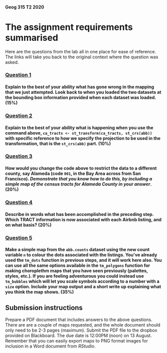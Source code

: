 #### Geog 315 T2 2020
# The assignment requirements summarised
Here are the questions from the lab all in one place for ease of reference. The links will take you back to the original context where the question was asked.

### [**Question 1**](spatial-data-manipulation-02-map-projections.md#question-1) 
#### Explain to the best of your ability what has gone wrong in the mapping that we just attempted. Look back to when you loaded the two datasets at the bounding box information provided when each dataset was loaded. (15%)

### [**Question 2**](spatial-data-manipulation-02-map-projections.md#question-2) 
#### Explain to the best of your ability what is happening when you use the command above,  `ca_tracts <- st_transform(ca_tracts, st_crs(abb))` with specific reference to how we specify the projection to be used in the transformation, that is the `st_crs(abb)` part. (10%)

### [**Question 3**](spatial-data-manipulation-03-spatial-joins.md#question-3) 
#### How would you change the code above to restrict the data to a different county, say Alameda (code `001`, in the Bay Area across from San Francisco). *Demonstrate that you know how to do this, by including a simple map of the census tracts for Alameda County in your answer*. (20%)

### [**Question 4**](spatial-data-manipulation-03-spatial-joins.md#question-4) 
#### Describe in words what has been accomplished in the preceding step. Which TRACT information is now associated with each Airbnb listing, and on what basis? (20%)

### [**Question 5**](spatial-data-manipulation-03-spatial-joins.md#question-5) 
#### Make a simple map from the `abb.counts` dataset using the new count variable `n` to colour the dots associated with the listings. You've already used the `tm_dots` function in previous steps, and it will work here also. You can use all the same options available in the `tm_polygons` function for making choroplethm maps that you have seen previously (palettes, styles, etc.). If you are feeling adventurous you could instead use `tm_bubbles` which will let you scale symbols according to a number with a `size` option. Include your map output and a short write up explaining what you think the map shows. (35%)

## Submission instructions
Prepare a PDF document that includes answers to the above questions. There are are a couple of maps requested, and the whole document should only need to be 2-3 pages (maximum). Submit the PDF file to the dropbox provided on Blackboard. The due date is 12:00PM (noon) on 13 August. Remember that you can easily export maps to PNG format images for inclusion in a Word document from *RStudio*.